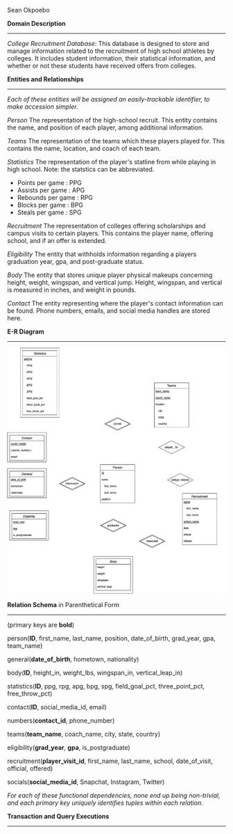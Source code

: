 Sean Okpoebo

**Domain Description**
***********
*College Recruitment Database*:
This database is designed to store and manage information related to the recruitment of high school athletes by colleges. It includes student information, their statistical information, and whether or not these students have received offers from colleges.

**Entities and Relationships**
***
*Each of these entities will be assigned an easily-trackable identifier, to make accession simpler.*

*Person*
The representation of the high-school recruit. This entity contains the name, and position of each player, among additional information. 

*Teams*
The representation of the teams which these players played for. This contains the name, location, and coach of each team.

*Statistics*
The representation of the player's statline from while playing in high school. Note: the statstics can be abbreviated.

- Points per game : PPG
- Assists per game : APG
- Rebounds per game : RPG
- Blocks per game : BPG
- Steals per game : SPG

*Recruitment*
The representation of colleges offering scholarships and campus visits to certain players. This contains the player name, offering school, and if an offer is extended.

*Eligibility*
The entity that withholds information regarding a players graduation year, gpa, and post-graduate status.

*Body*
The entity that stores unique player physical makeups concerning height, weight, wingspan, and vertical jump. Height, wingspan, and vertical is measured in inches, and weight in pounds.

*Contact*
The entity representing where the player's contact information can be found. Phone numbers, emails, and social media handles are stored here.

**E-R Diagram**
***
![](diagram.png)


**Relation Schema** in Parenthetical Form
***
(primary keys are **bold**)

person(**ID**, first_name, last_name, position, date_of_birth, grad_year, gpa, team_name)   

general(**date_of_birth**, hometown, nationality) 

body(**ID**, height_in, weight_lbs, wingspan_in, vertical_leap_in) 

statistics(**ID**, ppg, rpg, apg, bpg, spg, field_goal_pct, three_point_pct, free_throw_pct) 

contact(**ID**, social_media_id, email) 

numbers(**contact_id**, phone_number) 

teams(**team_name**, coach_name, city, state, country) 

eligibility(**grad_year**, **gpa**, is_postgraduate) 

recruitment(**player_visit_id**, first_name, last_name, school, date_of_visit, official, offered) 

socials(**social_media_id**, Snapchat, Instagram, Twitter)

_For each of these functional dependencies, none end up being non-trivial, and each primary key uniquely identifies tuples within each relation._

**Transaction and Query Executions**
***
